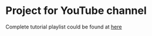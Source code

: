 # Project for YouTube channel

Complete tutorial playlist could be found at [here](https://youtube.com/playlist?list=PLGPXS6A9wDNe7y9MjT-n1wCPoPJXF5-MZ)